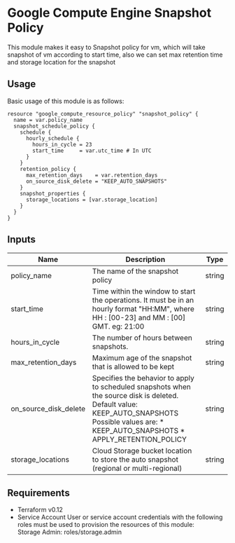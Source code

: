 # Google Compute Engine Snapshot Policy


This module makes it easy to Snapshot policy for vm, which will take snapshot of vm according to start time, also we can set max retention time and storage location for the snapshot 


## Usage

Basic usage of this module is as follows:


```hcl
resource "google_compute_resource_policy" "snapshot_policy" {
  name = var.policy_name
  snapshot_schedule_policy {
    schedule {
      hourly_schedule {
        hours_in_cycle = 23
        start_time     = var.utc_time # In UTC
      }
    }
    retention_policy {
      max_retention_days    = var.retention_days
      on_source_disk_delete = "KEEP_AUTO_SNAPSHOTS"
    }
    snapshot_properties {
      storage_locations = [var.storage_location]
    }
  }
}
```


## Inputs


| Name | Description | Type
|------|-------------|------|
| policy_name | The name of the snapshot policy | string |
| start_time  | Time within the window to start the operations. It must be in an hourly format "HH:MM", where HH : [00-23] and MM : [00] GMT. eg: 21:00 | string |
| hours_in_cycle | The number of hours between snapshots. | string |
| max_retention_days | Maximum age of the snapshot that is allowed to be kept | string |
| on_source_disk_delete | Specifies the behavior to apply to scheduled snapshots when the source disk is deleted. Default value: KEEP_AUTO_SNAPSHOTS Possible values are: * KEEP_AUTO_SNAPSHOTS * APPLY_RETENTION_POLICY | string |
| storage_locations |  Cloud Storage bucket location to store the auto snapshot (regional or multi-regional)| string |



## Requirements
- Terraform v0.12
- Service Account
User or service account credentials with the following roles must be used to provision the resources of this module: <br>
Storage Admin: roles/storage.admin





